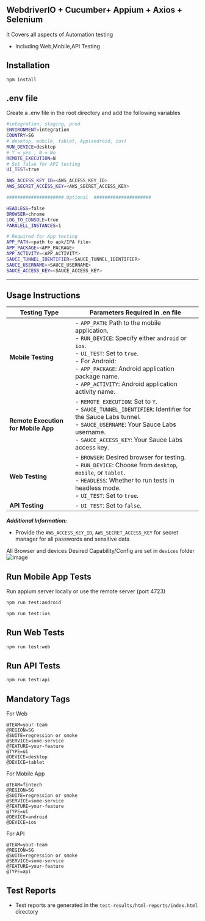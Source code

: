 ## WebdriverIO + Cucumber+ Appium + Axios + Selenium

It Covers all aspects of Automation testing 
- Including Web,Mobile,API Testing


## Installation
``
npm install
``

## .env file
Create a .env file in the root directory and add the following variables
```bash
#integration, staging, prod
ENVIRONMENT=integration
COUNTRY=SG
# desktop, mobile, tablet, App(android, ios)
RUN_DEVICE=desktop
# Y = yes , N = No
REMOTE_EXECUTION=N
# Set false for API testing
UI_TEST=true

AWS_ACCESS_KEY_ID=<AWS_ACCESS_KEY_ID>
AWS_SECRET_ACCESS_KEY=<AWS_SECRET_ACCESS_KEY>

##################### Optional  #####################

HEADLESS=false
BROWSER=chrome
LOG_TO_CONSOLE=true
PARALELL_INSTANCES=1

# Required for App testing
APP_PATH=<path to apk/IPA file>
APP_PACKAGE=<APP_PACKAGE>
APP_ACTIVITY=<APP_ACTIVITY>
SAUCE_TUNNEL_IDENTIFIER=<SAUCE_TUNNEL_IDENTIFIER>
SAUCE_USERNAME=<SAUCE_USERNAME>
SAUCE_ACCESS_KEY=<SAUCE_ACCESS_KEY>

```
<hr>

## Usage Instructions

| Testing Type                      | Parameters Required in .en file                                                                                                                                                                                                                                                                          |
|-----------------------------------|----------------------------------------------------------------------------------------------------------------------------------------------------------------------------------------------------------------------------------------------------------------------------------------------------------|
| **Mobile Testing**                | - `APP_PATH`: Path to the mobile application.<br>- `RUN_DEVICE`: Specify either `android` or `ios`. <br> - `UI_TEST`: Set to `true`. <br>- For Android:<br>  - `APP_PACKAGE`: Android application package name.<br>  - `APP_ACTIVITY`: Android application activity name. |
| **Remote Execution for Mobile App** | - `REMOTE_EXECUTION`: Set to `Y`.<br>- `SAUCE_TUNNEL_IDENTIFIER`: Identifier for the Sauce Labs tunnel.<br>- `SAUCE_USERNAME`: Your Sauce Labs username.<br>- `SAUCE_ACCESS_KEY`: Your Sauce Labs access key.                                                                                            |
| **Web Testing**                   | - `BROWSER`: Desired browser for testing.<br>- `RUN_DEVICE`: Choose from `desktop`, `mobile`, or `tablet`.<br>- `HEADLESS`: Whether to run tests in headless mode.<br>- `UI_TEST`: Set to `true`.                                                                                                        |
| **API Testing**                   | - `UI_TEST`: Set to `false`.                                                                                                                                                                                                                                                                             |

***Additional Information:***

- Provide the `AWS_ACCESS_KEY_ID`, `AWS_SECRET_ACCESS_KEY` for secret manager for all passwords and sensitive data

All Browser and devices Desired Capability/Config are set in `devices` folder 
![image](https://github.com/afsarali-pg/pg-wdio-automation/assets/106514237/0f9cec71-7171-4424-81bf-575ed08ed70b)



## Run Mobile App Tests

Run appium server locally or use the remote server (port 4723)
```bash
npm run test:android
```
```bash
npm run test:ios
```

## Run Web Tests

```bash
npm run test:web
```

## Run API Tests

```bash
npm run test:api
```

## Mandatory Tags

For Web 
```
@TEAM=your-team
@REGION=SG
@SUITE=regression or smoke
@SERVICE=some-service
@FEATURE=your-feature
@TYPE=ui
@DEVICE=desktop
@DEVICE=tablet
```

For Mobile App
```
@TEAM=fintech
@REGION=SG
@SUITE=regression or smoke
@SERVICE=some-service
@FEATURE=your-feature
@TYPE=ui
@DEVICE=android
@DEVICE=ios
```

For API
```
@TEAM=yout-team 
@REGION=SG 
@SUITE=regression or smoke
@SERVICE=some-service
@FEATURE=your-feature
@TYPE=api 
```

## Test Reports

- Test reports are generated in the `test-results/html-reports/index.html` directory
